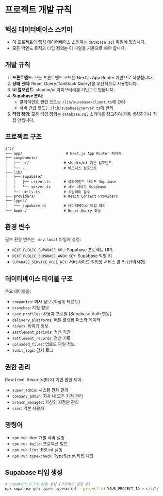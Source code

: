 # 프로젝트 개발 규칙

## 핵심 데이터베이스 스키마
- 이 프로젝트의 핵심 데이터베이스 스키마는 `database.sql` 파일에 있습니다.
- 모든 백엔드 로직과 타입 정의는 이 파일을 기준으로 해야 합니다.

## 개발 규칙
1. **프론트엔드**: 모든 프론트엔드 코드는 Next.js App Router 기반으로 작성합니다.
2. **상태 관리**: React Query(TanStack Query)를 우선적으로 사용합니다.
3. **UI 컴포넌트**: shadcn/ui 라이브러리를 기반으로 만듭니다.
4. **Supabase 분리**: 
   - 클라이언트 관련 코드는 `/lib/supabase/client.ts`에 관리
   - 서버 관련 코드는 `/lib/supabase/server.ts`에 관리
5. **타입 정의**: 모든 타입 정의는 `database.sql` 스키마를 참고하여 자동 생성하거나 직접 만듭니다.

## 프로젝트 구조
```
src/
├── app/                    # Next.js App Router 페이지
├── components/
│   ├── ui/                # shadcn/ui 기본 컴포넌트
│   └── ...                # 비즈니스 컴포넌트
├── lib/
│   ├── supabase/
│   │   ├── client.ts      # 클라이언트 사이드 Supabase
│   │   └── server.ts      # 서버 사이드 Supabase
│   └── utils.ts           # 유틸리티 함수
├── providers/             # React Context Providers
├── types/
│   └── supabase.ts        # 데이터베이스 타입 정의
└── hooks/                 # React Query 훅들
```

## 환경 변수
필수 환경 변수는 `.env.local` 파일에 설정:
- `NEXT_PUBLIC_SUPABASE_URL`: Supabase 프로젝트 URL
- `NEXT_PUBLIC_SUPABASE_ANON_KEY`: Supabase 익명 키
- `SUPABASE_SERVICE_ROLE_KEY`: 서버 사이드 작업용 서비스 롤 키 (선택사항)

## 데이터베이스 테이블 구조
주요 테이블들:
- `companies`: 회사 정보 (최상위 테넌트)
- `branches`: 지점 정보 
- `user_profiles`: 사용자 프로필 (Supabase Auth 연동)
- `delivery_platforms`: 배달 플랫폼 마스터 데이터
- `riders`: 라이더 정보
- `settlement_periods`: 정산 기간
- `settlement_records`: 정산 기록
- `uploaded_files`: 업로드 파일 정보
- `audit_logs`: 감사 로그

## 권한 관리
Row Level Security(RLS) 기반 권한 제어:
- `super_admin`: 시스템 전체 관리
- `company_admin`: 회사 내 모든 지점 관리
- `branch_manager`: 자신의 지점만 관리
- `user`: 기본 사용자

## 명령어
- `npm run dev`: 개발 서버 실행
- `npm run build`: 프로덕션 빌드
- `npm run lint`: ESLint 실행
- `npm run type-check`: TypeScript 타입 체크

## Supabase 타입 생성
```bash
# Supabase CLI로 타입 생성 (프로젝트 설정 후)
npx supabase gen types typescript --project-id YOUR_PROJECT_ID > src/types/supabase.ts
```